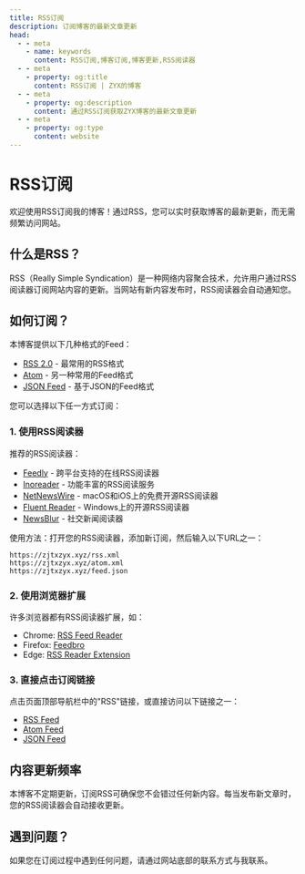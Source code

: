 ```yaml
---
title: RSS订阅
description: 订阅博客的最新文章更新
head:
  - - meta
    - name: keywords
      content: RSS订阅,博客订阅,博客更新,RSS阅读器
  - - meta
    - property: og:title
      content: RSS订阅 | ZYX的博客
  - - meta
    - property: og:description
      content: 通过RSS订阅获取ZYX博客的最新文章更新
  - - meta
    - property: og:type
      content: website
---
```


# RSS订阅

欢迎使用RSS订阅我的博客！通过RSS，您可以实时获取博客的最新更新，而无需频繁访问网站。

## 什么是RSS？

RSS（Really Simple Syndication）是一种网络内容聚合技术，允许用户通过RSS阅读器订阅网站内容的更新。当网站有新内容发布时，RSS阅读器会自动通知您。

## 如何订阅？

本博客提供以下几种格式的Feed：

- [RSS 2.0](/rss.xml) - 最常用的RSS格式
- [Atom](/atom.xml) - 另一种常用的Feed格式
- [JSON Feed](/feed.json) - 基于JSON的Feed格式

您可以选择以下任一方式订阅：

### 1. 使用RSS阅读器

推荐的RSS阅读器：

- [Feedly](https://feedly.com/) - 跨平台支持的在线RSS阅读器
- [Inoreader](https://www.inoreader.com/) - 功能丰富的RSS阅读服务
- [NetNewsWire](https://netnewswire.com/) - macOS和iOS上的免费开源RSS阅读器
- [Fluent Reader](https://hyliu.me/fluent-reader/) - Windows上的开源RSS阅读器
- [NewsBlur](https://newsblur.com/) - 社交新闻阅读器

使用方法：打开您的RSS阅读器，添加新订阅，然后输入以下URL之一：

```
https://zjtxzyx.xyz/rss.xml
https://zjtxzyx.xyz/atom.xml
https://zjtxzyx.xyz/feed.json
```

### 2. 使用浏览器扩展

许多浏览器都有RSS阅读器扩展，如：

- Chrome: [RSS Feed Reader](https://chrome.google.com/webstore/detail/rss-feed-reader/pnjaodmkngahhkoihejjehlcdlnohgmp)
- Firefox: [Feedbro](https://addons.mozilla.org/en-US/firefox/addon/feedbroreader/)
- Edge: [RSS Reader Extension](https://microsoftedge.microsoft.com/addons/detail/rss-reader-extension/okmpmgfjemilpbdnlnphgkmhicjkhmba)

### 3. 直接点击订阅链接

点击页面顶部导航栏中的"RSS"链接，或直接访问以下链接之一：

- [RSS Feed](/rss.xml)
- [Atom Feed](/atom.xml)
- [JSON Feed](/feed.json)

## 内容更新频率

本博客不定期更新，订阅RSS可确保您不会错过任何新内容。每当发布新文章时，您的RSS阅读器会自动接收更新。

## 遇到问题？

如果您在订阅过程中遇到任何问题，请通过网站底部的联系方式与我联系。 